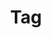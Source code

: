 ---
title: Tag
layout: tag
pagination:
  data: collections
  size: 1
  alias: tag
  filter: 
    - post
    - page
permalink: "/tags/{{ tag | slug }}/"
---